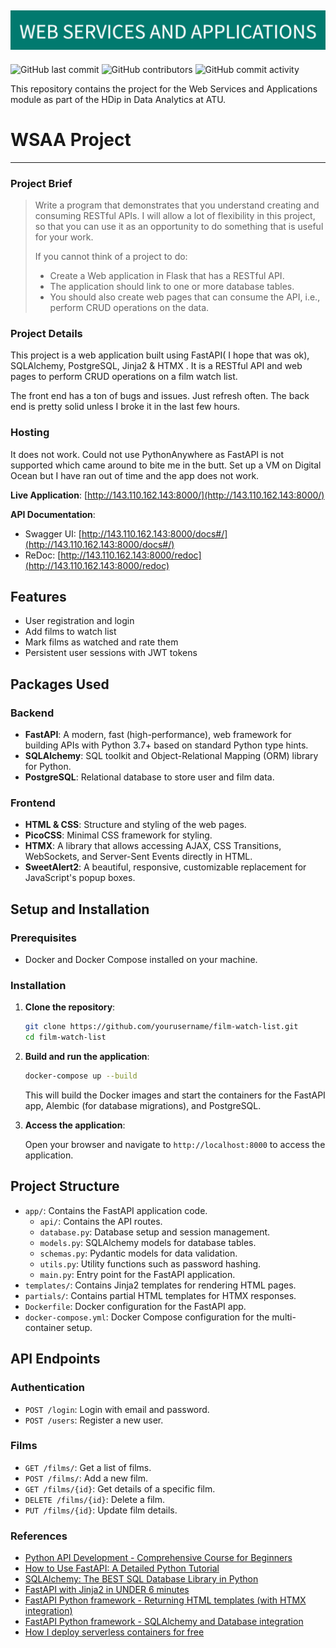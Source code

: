 ![Banner Image](/markdown-image-files/WEB_SERVICES_AND_APPLICATIONS.png)
---
![GitHub last commit](https://img.shields.io/github/last-commit/damienfarrell/wsaa-project)
![GitHub contributors](https://img.shields.io/github/contributors/damienfarrell/wsaa-project)
![GitHub commit activity](https://img.shields.io/github/commit-activity/w/damienfarrell/wsaa-project)

This repository contains the project for the Web Services and Applications module as part of the HDip in Data Analytics at ATU.

# **WSAA Project**
---

### **Project Brief**

> Write a program that demonstrates that you understand creating and consuming RESTful APIs. I will allow a lot of flexibility in this project, so that you can use it as an opportunity to do something that is useful for your work.
> 
> If you cannot think of a project to do:
> - Create a Web application in Flask that has a RESTful API.
> - The application should link to one or more database tables.
> - You should also create web pages that can consume the API, i.e., perform CRUD operations on the data.

### **Project Details**

This project is a web application built using FastAPI( I hope that was ok), SQLAlchemy, PostgreSQL, Jinja2 & HTMX . It is a RESTful API and web pages to perform CRUD operations on a film watch list.

The front end has a ton of bugs and issues. Just refresh often. The back end is pretty solid unless I broke it in the last few hours.

### Hosting

It does not work. Could not use PythonAnywhere as FastAPI is not supported which came around to bite me in the butt. Set up a VM on Digital Ocean but I have ran out of time and the app does not work.

**Live Application**: [http://143.110.162.143:8000/](http://143.110.162.143:8000/)

**API Documentation**:
- Swagger UI: [http://143.110.162.143:8000/docs#/](http://143.110.162.143:8000/docs#/)
- ReDoc: [http://143.110.162.143:8000/redoc](http://143.110.162.143:8000/redoc)

## Features

- User registration and login
- Add films to watch list
- Mark films as watched and rate them
- Persistent user sessions with JWT tokens

## Packages Used

### Backend

- **FastAPI**: A modern, fast (high-performance), web framework for building APIs with Python 3.7+ based on standard Python type hints.
- **SQLAlchemy**: SQL toolkit and Object-Relational Mapping (ORM) library for Python.
- **PostgreSQL**: Relational database to store user and film data.

### Frontend

- **HTML & CSS**: Structure and styling of the web pages.
- **PicoCSS**: Minimal CSS framework for styling.
- **HTMX**: A library that allows accessing AJAX, CSS Transitions, WebSockets, and Server-Sent Events directly in HTML.
- **SweetAlert2**: A beautiful, responsive, customizable replacement for JavaScript's popup boxes.

## Setup and Installation

### Prerequisites

- Docker and Docker Compose installed on your machine.

### Installation

1. **Clone the repository**:

    ```sh
    git clone https://github.com/yourusername/film-watch-list.git
    cd film-watch-list
    ```
2. **Build and run the application**:

    ```sh
    docker-compose up --build
    ```

    This will build the Docker images and start the containers for the FastAPI app, Alembic (for database migrations), and PostgreSQL.

3. **Access the application**:

    Open your browser and navigate to `http://localhost:8000` to access the application.

## Project Structure

- `app/`: Contains the FastAPI application code.
    - `api/`: Contains the API routes.
    - `database.py`: Database setup and session management.
    - `models.py`: SQLAlchemy models for database tables.
    - `schemas.py`: Pydantic models for data validation.
    - `utils.py`: Utility functions such as password hashing.
    - `main.py`: Entry point for the FastAPI application.
- `templates/`: Contains Jinja2 templates for rendering HTML pages.
- `partials/`: Contains partial HTML templates for HTMX responses.
- `Dockerfile`: Docker configuration for the FastAPI app.
- `docker-compose.yml`: Docker Compose configuration for the multi-container setup.

## API Endpoints

### Authentication

- `POST /login`: Login with email and password.
- `POST /users`: Register a new user.

### Films

- `GET /films/`: Get a list of films.
- `POST /films/`: Add a new film.
- `GET /films/{id}`: Get details of a specific film.
- `DELETE /films/{id}`: Delete a film.
- `PUT /films/{id}`: Update film details.

### **References**

- [Python API Development - Comprehensive Course for Beginners](https://www.youtube.com/watch?v=0sOvCWFmrtA)
- [How to Use FastAPI: A Detailed Python Tutorial](https://www.youtube.com/watch?v=SORiTsvnU28)
- [SQLAlchemy: The BEST SQL Database Library in Python](https://www.youtube.com/watch?v=aAy-B6KPld8)
- [FastAPI with Jinja2 in UNDER 6 minutes](https://www.youtube.com/watch?v=92iCfXAK0Gc)
- [FastAPI Python framework - Returning HTML templates (with HTMX integration)](https://www.youtube.com/watch?v=yu0TbJ2BQso)
- [FastAPI Python framework - SQLAlchemy and Database integration](https://www.youtube.com/watch?v=8SPF6TBVj28)
- [How I deploy serverless containers for free](https://www.youtube.com/watch?v=cw34KMPSt4k)